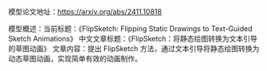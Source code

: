 模型论文地址：https://arxiv.org/abs/2411.10818

模型概述：当前标题：《FlipSketch: Flipping Static Drawings to Text-Guided Sketch Animations》
中文文章标题：《FlipSketch：将静态绘图转换为文本引导的草图动画》
文章内容：提出 FlipSketch 方法，通过文本引导将静态绘图转换为动态草图动画，实现简单有效的动画制作。
